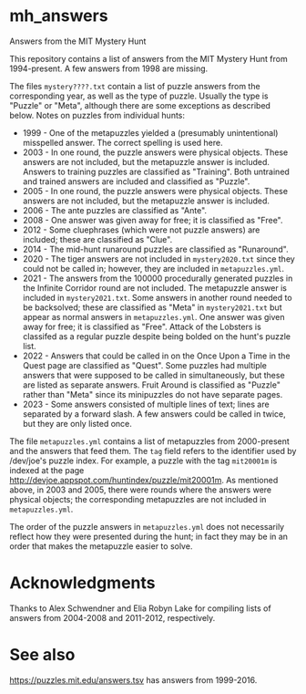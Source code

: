 mh\_answers
===========

Answers from the MIT Mystery Hunt

This repository contains a list of answers from the MIT Mystery Hunt
from 1994-present.  A few answers from 1998 are missing.

The files `mystery????.txt` contain a list of puzzle answers from the
corresponding year, as well as the type of puzzle.  Usually the type
is "Puzzle" or "Meta", although there are some exceptions as described
below.
Notes on puzzles from individual hunts:
* 1999 - One of the metapuzzles yielded a (presumably unintentional) misspelled answer.  The correct spelling is used here.
* 2003 - In one round, the puzzle answers were physical objects.  These
answers are not included, but the metapuzzle answer is included.
Answers to training puzzles are classified as "Training".  Both
untrained and trained answers are included and classified as "Puzzle".
* 2005 - In one round, the puzzle answers were physical objects.  These
answers are not included, but the metapuzzle answer is included.
* 2006 - The ante puzzles are classified as "Ante".
* 2008 - One answer was given away for free; it is classified as "Free".
* 2012 - Some cluephrases (which were not puzzle answers) are included;
these are classified as "Clue".
* 2014 - The mid-hunt runaround puzzles are classified as "Runaround".
* 2020 - The tiger answers are not included in `mystery2020.txt` since they could not be called in; however, they are included in `metapuzzles.yml`.
* 2021 - The answers from the 100000 procedurally generated puzzles in the Infinite Corridor round are not included.  The metapuzzle answer is included in `mystery2021.txt`.  Some answers in another round needed to be backsolved; these are classified as "Meta" in `mystery2021.txt` but appear as normal answers in `metapuzzles.yml`.  One answer was given away for free; it is classified as "Free".  Attack of the Lobsters is classifed as a regular puzzle despite being bolded on the hunt's puzzle list.
* 2022 - Answers that could be called in on the Once Upon a Time in the Quest page are classified as "Quest".  Some puzzles had multiple answers that were supposed to be called in simultaneously, but these are listed as separate answers.  Fruit Around is classified as "Puzzle" rather than "Meta" since its minipuzzles do not have separate pages.
* 2023 - Some answers consisted of multiple lines of text; lines are separated by a forward slash.  A few answers could be called in twice, but they are only listed once.

The file `metapuzzles.yml` contains a list of metapuzzles from
2000-present and the answers that feed them.  The `tag` field refers
to the identifier used by /dev/joe's puzzle index.  For example, a
puzzle with the tag `mit20001m` is indexed at the page
http://devjoe.appspot.com/huntindex/puzzle/mit20001m.
As mentioned above, in 2003 and 2005, there were rounds where the
answers were physical objects; the corresponding metapuzzles are not
included in `metapuzzles.yml`.

The order of the puzzle answers in `metapuzzles.yml` does not necessarily reflect how they were presented during the hunt; in fact they may be in an order that makes the metapuzzle easier to solve.

Acknowledgments
===============
Thanks to Alex Schwendner and Elia Robyn Lake for compiling lists of
answers from 2004-2008 and 2011-2012, respectively.

See also
========
https://puzzles.mit.edu/answers.tsv has answers from 1999-2016.

